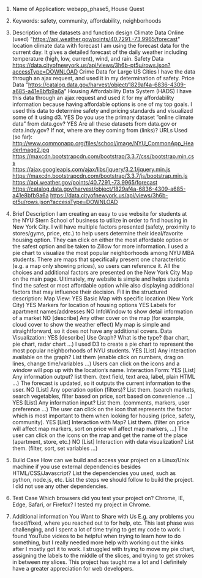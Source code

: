 1.	Name of Application: webapp_phase5, House Quest
2.	Keywords: safety, community, affordability, neighborhoods
3.	Description of the datasets and function design
    	Climate Data Online (used)
        	"https://api.weather.gov/points/40.7291,-73.9965/forecast"
        	location climate data with forecast
        	I am using the forecast data for the current day. It gives a detailed forecast of the daily weather including temperature (high, low, current), wind, and rain. 
    	Safety Data
        	https://data.cityofnewyork.us/api/views/3h6b-pt5u/rows.json?accessType=DOWNLOAD
        	Crime Data for Large US Cities 
        	I have the data through an ajax request, and used it in my determination of safety. 
    	Price Data
        	"https://catalog.data.gov/harvest/object/1829af4a-6836-4309-a685-a41e8bfb9a6a"
    	Housing Affordability Data System (HADS)
        	I have this data through an ajax request and used it for my affordability information because having affordable options is one of my top goals.
    	I used this data to determine safety and pricing standards and visualized some of it using d3. 
	YES Do you use the primary dataset ”online climate data” from data.gov?
	YES Are all these datasets from data.gov or data.indy.gov? If not, where are they coming from (links)?
	URLs Used (so far): 
http://www.commonapp.org/files/school/image/NYU_CommonApp_HeaderImage2.jpg
https://maxcdn.bootstrapcdn.com/bootstrap/3.3.7/css/bootstrap.min.css    
https://ajax.googleapis.com/ajax/libs/jquery/3.2.1/jquery.min.js
https://maxcdn.bootstrapcdn.com/bootstrap/3.3.7/js/bootstrap.min.js
https://api.weather.gov/points/40.7291,-73.9965/forecast
https://catalog.data.gov/harvest/object/1829af4a-6836-4309-a685-a41e8bfb9a6a
https://data.cityofnewyork.us/api/views/3h6b-pt5u/rows.json?accessType=DOWNLOAD

4.	Brief Description
    	I am creating an easy to use website for students at the NYU Stern School of business to utilize in order to find housing in New York City. I will have multiple factors presented (safety, proximity to stores/gyms, price, etc.) to help users determine their ideal/favorite housing option. They can click on either the most affordable option or the safest option and be taken to Zillow for more information. I used a pie chart to visualize the most popular neighborhoods among NYU MBA students. There are maps that specifically present one characteristic (e.g. a map only showing prices), so users can reference it. All the choices and additional factors are presented on the New York City Map on the main page. Ultimately, my website is simple and helps students find the safest or most affordable option while also displaying additional factors that may influence their decision.
Fill in the structured description:
	Map View:
    	YES Basic Map with specific location (New York City)
    	YES Markers for location of housing options
    	YES Labels for apartment names/addresses
    	NO InfoWindow to show detail information of a market 
    	NO [describe] Any other cover on the map (for example, cloud cover to show the weather effect)
        	My map is simple and straightforward, so it does not have any additional covers.
	Data Visualization:
    	YES [describe] Use Graph? What is the type? (bar chart, pie chart, radar chart ...)
        	I used D3 to create a pie chart to represent the most popular neighborhoods of NYU students. 
    	YES [List] Any interaction available on the graph? List them (enable click on numbers, drag on lines, change time/variables ...)
        	Users can click on the icons and a window will pop up with the location’s name.
	Interaction Form:
    	YES [List] Any information output? list them. (text field, text area, label, plain HTML ...)
        	The forecast is updated, so it outputs the current information to the user.
    	NO [List] Any operation option (filters)? List them. (search markets, search vegetables, filter based on price, sort based on convenience ...)
    	YES [List] Any information input? List them. (comments, markers, user preference ...)
        	The user can click on the icon that represents the factor which is most important to them when looking for housing (price, safety, community).
    	YES [List] Interaction with Map? List them. (filter on price will affect map markers, sort on price will affect map markers, ...)
        	The user can click on the icons on the map and get the name of the place (apartment, store, etc.)
    	NO [List] Interaction with data visualization? List them. (filter, sort, set variables ...)
5.	Build Case How can we build and access your project on a Linux/Unix machine if you use external dependencies besides HTML/CSS/Javascript? List the dependencies you used, such as python, node.js, etc. List the steps we should follow to build the project.
    	I did not use any other dependencies. 
6.	Test Case Which browsers did you test your project on? Chrome, IE, Edge, Safari, or Firefox?
    	I tested my project in Chrome. 
7.	Additional information You Want to Share with Us E.g. any problems you faced/fixed, where you reached out to for help, etc.
    	This last phase was challenging, and I spent a lot of time trying to get my code to work. I found YouTube videos to be helpful when trying to learn how to do something, but I really needed more help with working out the kinks after I mostly got it to work. I struggled with trying to move my pie chart, assigning the labels to the middle of the slices, and trying to get strokes in between my slices. This project has taught me a lot and I definitely have a greater appreciation for web developers. 


